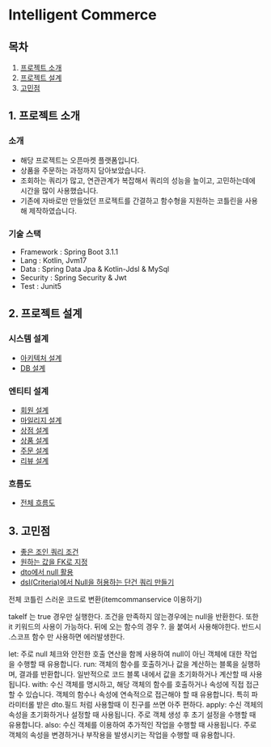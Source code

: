 # Intelligent Commerce

## 목차
1. [프로젝트 소개](#1-프로젝트-소개)
2. [프로젝트 설계](#2-프로젝트-설계)
3. [고민점](#3-고민점)

## 1. 프로젝트 소개
### 소개
* 해당 프로젝트는 오픈마켓 플랫폼입니다.
* 상품을 주문하는 과정까지 담아보았습니다.
* 조회하는 쿼리가 많고, 연관관계가 복잡해서 쿼리의 성능을 높이고, 고민하는데에 시간을 많이 사용했습니다.
* 기존에 자바로만 만들었던 프로젝트를 간결하고 함수형을 지원하는 코틀린을 사용해 제작하였습니다.
### 기술 스택
* Framework : Spring Boot 3.1.1
* Lang : Kotlin, Jvm17
* Data : Spring Data Jpa & Kotlin-Jdsl & MySql
* Security : Spring Security & Jwt
* Test : Junit5

## 2. 프로젝트 설계
### 시스템 설계
* [아키텍처 설계](https://github.com/liveforone/intelligent_commerce/blob/master/Documents/ARCITECTURE.md)
* [DB 설계](https://github.com/liveforone/intelligent_commerce/blob/master/Documents/DB_DESIGN.md)
### 엔티티 설계
* [회원 설계](https://github.com/liveforone/intelligent_commerce/blob/master/Documents/MEMBER_DESIGN.md)
* [마일리지 설계](https://github.com/liveforone/intelligent_commerce/blob/master/Documents/MILEAGE_DESIGN.md)
* [상점 설계](https://github.com/liveforone/intelligent_commerce/blob/master/Documents/SHOP_DESIGN.md)
* [상품 설계](https://github.com/liveforone/intelligent_commerce/blob/master/Documents/ITEM_DESIGN.md)
* [주문 설계](https://github.com/liveforone/intelligent_commerce/blob/master/Documents/ORDER_DESIGN.md)
* [리뷰 설계](https://github.com/liveforone/intelligent_commerce/blob/master/Documents/REVIEW_DESIGN.md)
### 흐름도
* [전체 흐름도](https://github.com/liveforone/intelligent_commerce/blob/master/Documents/FLOW.md)

## 3. 고민점
* [좋은 조인 쿼리 조건]()
* [원하는 값을 FK로 지정](https://github.com/liveforone/intelligent_commerce/blob/master/Documents/WANT_VALUE_FOR_FK.md)
* [dto에서 null 활용](https://github.com/liveforone/intelligent_commerce/blob/master/Documents/NULL_IN_DTO.md)
* [dsl(Criteria)에서 Null을 허용하는 단건 쿼리 만들기](https://github.com/liveforone/intelligent_commerce/blob/master/Documents/NULLABLE_SINGLE_QUERY.md)

전체 코틀린 스러운 코드로 변환(itemcommanservice 이용하기)

takeIf 는 true 경우만 실행한다.
조건을 만족하지 않는경우에는 null을 반환한다.
또한 it 키워드의 사용이 가능하다.
뒤에 오는 함수의 경우 ?. 을 붙여서 사용해야한다. 반드시 .스코프 함수 만 사용하면 에러발생한다.

let: 주로 null 체크와 안전한 호출 연산을 함께 사용하여 null이 아닌 객체에 대한 작업을 수행할 때 유용합니다.
run: 객체의 함수를 호출하거나 값을 계산하는 블록을 실행하며, 결과를 반환합니다. 일반적으로 코드 블록 내에서 값을 초기화하거나 계산할 때 사용됩니다.
with: 수신 객체를 명시하고, 해당 객체의 함수를 호출하거나 속성에 직접 접근할 수 있습니다. 객체의 함수나 속성에 연속적으로 접근해야 할 때 유용합니다.
특히 파라미터롤 받은 dto.필드 처럼 사용할때 이 친구를 쓰면 아주 편하다.
apply: 수신 객체의 속성을 초기화하거나 설정할 때 사용됩니다. 주로 객체 생성 후 초기 설정을 수행할 때 유용합니다.
also: 수신 객체를 이용하여 추가적인 작업을 수행할 때 사용됩니다. 주로 객체의 속성을 변경하거나 부작용을 발생시키는 작업을 수행할 때 유용합니다.